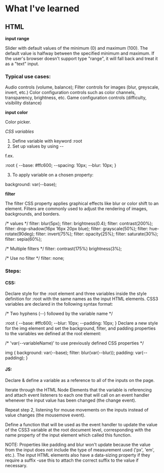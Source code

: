 # What I've learned

## HTML

**input range**

Slider with default values of the minimum (0) and maximum (100). The default value is halfway between the specified minimum and maximum. If the user's browser doesn't support type "range", it will fall back and treat it as a "text" input.


### Typical use cases:

Audio controls (volume, balance);
Filter controls for images (blur, greyscale, invert, etc.)
Color configuration controls such as color channels, transparency, brightness, etc.
Game configuration controls (difficulty, visibility distance)


**input color**

Color picker.

*CSS variables*

1. Define variable with keyword :root
2. Set up values by using --

f.ex.

:root {
  --base: #ffc600;
  --spacing: 10px;
  --blur: 10px;
}

3. To apply variable on a chosen property:

  background: var(--base);


**filter**

The filter CSS property applies graphical effects like blur or color shift to an element. Filters are commonly used to adjust the rendering of images, backgrounds, and borders.

/* <filter-function> values */
filter: blur(5px);
filter: brightness(0.4);
filter: contrast(200%);
filter: drop-shadow(16px 16px 20px blue);
filter: grayscale(50%);
filter: hue-rotate(90deg);
filter: invert(75%);
filter: opacity(25%);
filter: saturate(30%);
filter: sepia(60%);

/* Multiple filters */
filter: contrast(175%) brightness(3%);

/* Use no filter */
filter: none;

### Steps:

#### CSS:

Declare style for the :root element and three variables inside the style definition for :root with the same names as the input HTML elements. CSS3 variables are declared in the following syntax format:

/* Two hyphens (--) followed by the variable name */

:root {
  --base: #ffc600;
  --blur: 10px;
  --padding: 10px;
}
Declare a new style for the img element and set the background, filter, and padding properties to the variables we defined at the root element:

/* 'var(--variableName)' to use previously defined CSS properties */

img {
  background: var(--base);
  filter: blur(var(--blur));
  padding: var(--padding);
}


#### JS:

Declare & define a variable as a reference to all of the inputs on the page.

Iterate through the HTML Node Elements that the variable is referencing and attach event listeners to each one that will call on an event handler whenever the input value has been changed (the change event).

Repeat step 2, listening for mouse movements on the inputs instead of value changes (the mousemove event).

Define a function that will be used as the event handler to update the value of the CSS3 variable at the root document level, corresponding with the name property of the input element which called this function.

NOTE: Properties like padding and blur won't update because the value from the input does not include the type of measurement used ('px', 'em', etc.). The input HTML elements also have a data-sizing property if they require a suffix -use this to attach the correct suffix to the value if necessary.
